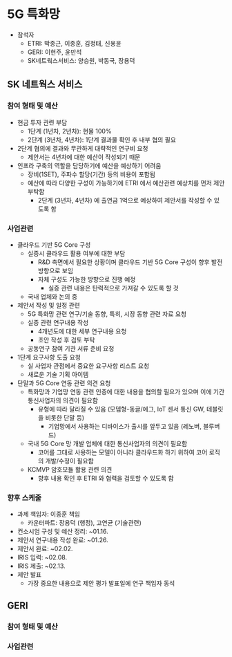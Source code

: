 # 5G 특화망
- 참석자
  - ETRI: 박종근, 이종훈, 김정태, 신용윤
  - GERI: 이현주, 윤만석
  - SK네트웍스서비스: 양승원, 박동국, 장용덕

## SK 네트웍스 서비스
### 참여 형태 및 예산
- 현금 투자 관련 부담
  - 1단계 (1년차, 2년차): 현물 100%
  - 2단계 (3년차, 4년차): 1단계 결과물 확인 후 내부 협의 필요
- 2단계 협의에 결과와 무관하게 대략적인 연구비 요청
  - 제안서는 4년차에 대한 예산이 작성되기 때문
- 인프라 구축의 역할을 담당하기에 예산을 예상하기 어려움
  - 장비(1SET), 주파수 할당(기간) 등의 비용이 포함됨
  - 예산에 따라 다양한 구성이 가능하기에 ETRI 에서 예산관련 예상치를 먼저 제안 부탁함
    - 2단계 (3년차, 4년차) 에 출연금 1억으로 예상하여 제안서를 작성할 수 있도록 함
### 사업관련
- 클라우드 기반 5G Core 구성
  - 실증시 클라우드 활용 여부에 대한 부담
    - R&D 측면에서 필요한 상황이며 클라우드 기반 5G Core 구성이 향후 발전 방향으로 보임
    - 자체 구성도 가능한 방향으로 진행 예정
      - 실증 관련 내용은 탄력적으로 가져갈 수 있도록 할 것
  - 국내 업체와 논의 중
- 제안서 작성 및 일정 관련
  - 5G 특화망 관련 연구/기술 동향, 특히, 시장 동향 관련 자료 요청
  - 실증 관련 연구내용 작성
    - 4개년도에 대한 세부 연구내용 요청
    - 초안 작성 후 검토 부탁
  - 공동연구 참여 기관 서류 준비 요청
- 1단계 요구사항 도출 요청
  - 실 사업자 관점에서 중요한 요구사항 리스트 요청
  - 새로운 기술 기획 아이템
- 단말과 5G Core 연동 관련 의견 요청
  - 특화망과 기업망 연동 관련 인증에 대한 내용을 협의할 필요가 있으며 이에 기간 통신사업자의 의견이 필요함
    - 유형에 따라 달라질 수 있음 (모뎀형-동글/에그, IoT 센서 통신 GW, 테블릿을 비롯한 단말 등)
      - 기업망에서 사용하는 디바이스가 출시를 앞두고 있음 (레노버, 블루버드)
  - 국내 5G Core 망 개발 업체에 대한 통신사업자의 의견이 필요함
    - 코어를 그대로 사용하는 모델이 아니라 클라우드화 하기 위하여 코어 로직의 개발/수정이 필요함
  - KCMVP 암호모듈 활용 관련 의견
    - 향후 내용 확인 후 ETRI 와 협력을 검토할 수 있도록 함
### 향후 스케줄
- 과제 책임자: 이종훈 책임
  - 카운터파트: 장용덕 (행정), 고연균 (기술관련)
- 컨소시엄 구성 및 예산 정리: ~01.16.
- 제안서 연구내용 작성 완료: ~01.26.
- 제안서 완료: ~02.02.
- IRIS 입력: ~02.08.
- IRIS 제출: ~02.13.
- 제안 발표
  - 가장 중요한 내용으로 제안 평가 발표일에 연구 책임자 동석

## GERI
### 참여 형태 및 예산
### 사업관련
